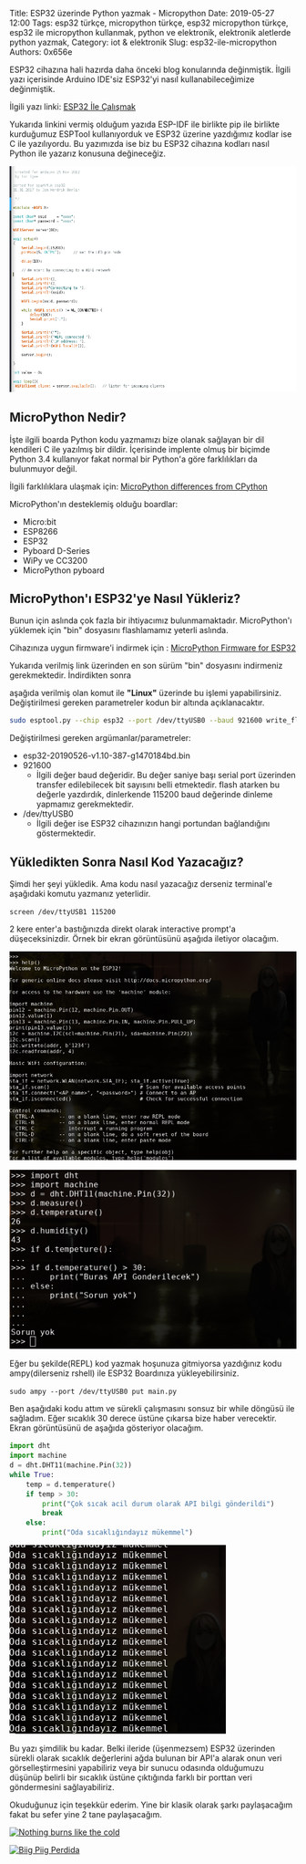 Title: ESP32 üzerinde Python yazmak - Micropython 
Date: 2019-05-27 12:00
Tags: esp32 türkçe, micropython türkçe, esp32 micropython türkçe, esp32 ile micropython kullanmak, python ve elektronik, elektronik aletlerde python yazmak, 
Category: iot & elektronik
Slug: esp32-ile-micropython
Authors: 0x656e





ESP32 cihazına hali hazırda daha önceki blog konularında değinmiştik. İlgili yazı içerisinde Arduino IDE'siz ESP32'yi nasıl kullanabileceğimize değinmiştik.



İlgili yazı linki: [ESP32 İle Çalışmak](https://enesergun.net/esp32-ile-calismak.html)



Yukarıda linkini vermiş olduğum yazıda ESP-IDF ile birlikte pip ile birlikte kurduğumuz ESPTool kullanıyorduk ve ESP32 üzerine yazdığımız kodlar ise C ile yazılıyordu. Bu yazımızda ise biz bu ESP32 cihazına kodları nasıl Python ile yazarız konusuna değineceğiz.

![](images/micropython1.png)

## MicroPython Nedir?



İşte ilgili boarda Python kodu yazmamızı bize olanak sağlayan bir dil kendileri C ile yazılmış bir dildir. İçerisinde implente olmuş bir biçimde Python 3.4 kullanıyor fakat normal bir Python'a göre farklılıkları da bulunmuyor değil. 

İlgili farklılıklara ulaşmak için: [MicroPython differences from CPython](http://docs.micropython.org/en/latest/genrst/index.html)

MicroPython'ın desteklemiş olduğu boardlar: 

* Micro:bit
* ESP8266
* ESP32
* Pyboard D-Series
* WiPy ve CC3200
* MicroPython pyboard

## MicroPython'ı ESP32'ye Nasıl Yükleriz?

Bunun için aslında çok fazla bir ihtiyacımız bulunmamaktadır. MicroPython'ı yüklemek için "bin" dosyasını flashlamamız yeterli aslında.

Cihazınıza uygun firmware'i indirmek için : [MicroPython Firmware for ESP32](https://micropython.org/download#esp32)

Yukarıda verilmiş link üzerinden en son sürüm "bin" dosyasını indirmeniz gerekmektedir. İndirdikten sonra 

aşağıda verilmiş olan komut ile **"Linux"**  üzerinde bu işlemi yapabilirsiniz. Değiştirilmesi gereken parametreler kodun bir altında açıklanacaktır.

```bash
sudo esptool.py --chip esp32 --port /dev/ttyUSB0 --baud 921600 write_flash -z 0x1000 esp32-20190526-v1.10-387-g1470184bd.bin
```

Değiştirilmesi gereken argümanlar/parametreler:

* esp32-20190526-v1.10-387-g1470184bd.bin
* 921600
  * İlgili değer baud değeridir. Bu değer saniye başı serial port üzerinden transfer edilebilecek bit sayısını belli etmektedir. flash atarken bu değerle yazdırdık, dinlerkende 115200 baud değerinde dinleme yapmamız gerekmektedir. 
* /dev/ttyUSB0
  * İlgili değer ise ESP32 cihazınızın hangi portundan bağlandığını göstermektedir.

## Yükledikten Sonra Nasıl Kod Yazacağız?

Şimdi her şeyi yükledik. Ama kodu nasıl yazacağız derseniz terminal'e aşağıdaki komutu yazmanız yeterlidir.

`screen /dev/ttyUSB1 115200` 

2 kere enter'a bastığınızda direkt olarak interactive prompt'a düşeceksinizdir. Örnek bir ekran görüntüsünü aşağıda iletiyor olacağım.

![Micropython Türkçe](images/micropython3.png)

![Micropython Türkçe](images/micropython4.png)



Eğer bu şekilde(REPL) kod yazmak hoşunuza gitmiyorsa yazdığınız kodu ampy(dilerseniz rshell) ile ESP32 Boardınıza yükleyebilirsiniz.

`sudo ampy --port /dev/ttyUSB0 put main.py` 

Ben aşağıdaki kodu attım ve sürekli çalışmasını sonsuz bir while döngüsü ile sağladım. Eğer sıcaklık 30 derece üstüne çıkarsa bize haber verecektir. Ekran görüntüsünü de aşağıda gösteriyor olacağım.

```python
import dht
import machine
d = dht.DHT11(machine.Pin(32))
while True:
    temp = d.temperature()
    if temp > 30:
        print("Çok sıcak acil durum olarak API bilgi gönderildi")
        break
    else:
        print("Oda sıcaklığındayız mükemmel")

```

![Micropython Türkçe](images/micropython5.png)



Bu yazı şimdilik bu kadar. Belki ileride (üşenmezsem) ESP32 üzerinden sürekli olarak sıcaklık değerlerini ağda bulunan bir API'a alarak onun veri görselleştirmesini yapabiliriz veya bir sunucu odasında olduğumuzu düşünüp belirli bir sıcaklık üstüne çıktığında farklı bir porttan veri göndermesini sağlayabiliriz.



Okuduğunuz için teşekkür ederim. Yine bir klasik olarak şarkı paylaşacağım fakat bu sefer yine 2 tane paylaşacağım.

[![Nothing burns like the 
cold](http://img.youtube.com/vi/5hNT2wtVIBI/0.jpg)](http://www.youtube.com/watch?v=5hNT2wtVIBI
"Nothing burns like the cold")

[![Biig Piig 
Perdida](http://img.youtube.com/vi/1gdihQ_cnfQ/0.jpg)](http://www.youtube.com/watch?v=1gdihQ_cnfQ
"Biig Piig Perdida")